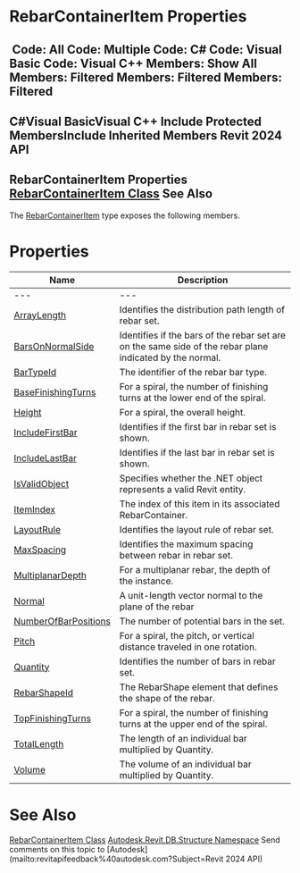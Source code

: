 # RebarContainerItem Properties

﻿
 Code: All Code: Multiple Code: C# Code: Visual Basic Code: Visual C++  Members: Show All Members: Filtered Members: Filtered Members: Filtered   
---  
C#Visual BasicVisual C++
Include Protected MembersInclude Inherited Members
Revit 2024 API  
---  
RebarContainerItem Properties  
[RebarContainerItem Class](764f647c-9c3e-b971-1c44-b63f756e1448.md "RebarContainerItem Class") See Also  
---  
The [RebarContainerItem](764f647c-9c3e-b971-1c44-b63f756e1448.md "RebarContainerItem Class") type exposes the following members.
# Properties
| Name | Description |
| --- | --- |
| --- | --- | --- |
| [ArrayLength](65bd5b22-0211-e66c-18e9-72798ce675d5.md "ArrayLength Property") | Identifies the distribution path length of rebar set. |
| [BarsOnNormalSide](9ad847b0-7284-8d68-d56a-46b916445b2e.md "BarsOnNormalSide Property") | Identifies if the bars of the rebar set are on the same side of the rebar plane indicated by the normal. |
| [BarTypeId](e01fc1b7-7414-ee88-44b5-91ece090d12e.md "BarTypeId Property") | The identifier of the rebar bar type. |
| [BaseFinishingTurns](db8f7048-da0b-878e-6eae-d1cb4c193f4e.md "BaseFinishingTurns Property") | For a spiral, the number of finishing turns at the lower end of the spiral. |
| [Height](5e8dda08-99a3-3086-20eb-30aed04c08a8.md "Height Property") | For a spiral, the overall height. |
| [IncludeFirstBar](45834539-61e2-aeba-fd24-d4acd5487ac8.md "IncludeFirstBar Property") | Identifies if the first bar in rebar set is shown. |
| [IncludeLastBar](a4a23934-9f45-e5a9-6352-752f8595619b.md "IncludeLastBar Property") | Identifies if the last bar in rebar set is shown. |
| [IsValidObject](bb1de878-6485-5c21-73f8-da9296e510fa.md "IsValidObject Property") | Specifies whether the .NET object represents a valid Revit entity. |
| [ItemIndex](26ff332f-e5c0-a69a-63b1-c49d309d9b18.md "ItemIndex Property") | The index of this item in its associated RebarContainer. |
| [LayoutRule](3bf12e22-a943-c022-51ac-4cd62099dc94.md "LayoutRule Property") | Identifies the layout rule of rebar set. |
| [MaxSpacing](d750a266-d22b-c73e-2622-a32147f0a39c.md "MaxSpacing Property") | Identifies the maximum spacing between rebar in rebar set. |
| [MultiplanarDepth](6a44a37f-c914-9bcb-bcc8-18df3e69f159.md "MultiplanarDepth Property") | For a multiplanar rebar, the depth of the instance. |
| [Normal](6dc405d3-b991-42e7-b2b6-b8e00ac71908.md "Normal Property") | A unit-length vector normal to the plane of the rebar |
| [NumberOfBarPositions](ed0dc2dd-b3eb-4f4d-75d0-e9d75cea444e.md "NumberOfBarPositions Property") | The number of potential bars in the set. |
| [Pitch](e76fccf0-1b96-9732-6fcc-b1c3399c1b27.md "Pitch Property") | For a spiral, the pitch, or vertical distance traveled in one rotation. |
| [Quantity](5e0196f4-e72f-c940-9d51-eda1456b55d5.md "Quantity Property") | Identifies the number of bars in rebar set. |
| [RebarShapeId](4e755081-80ba-11c1-f428-ed1f0a1f580b.md "RebarShapeId Property") | The RebarShape element that defines the shape of the rebar. |
| [TopFinishingTurns](48be1e27-574c-6cba-1b98-c024823d301e.md "TopFinishingTurns Property") | For a spiral, the number of finishing turns at the upper end of the spiral. |
| [TotalLength](9c3cc4f9-47b9-994c-a8b6-a06524558daf.md "TotalLength Property") | The length of an individual bar multiplied by Quantity. |
| [Volume](d42b0a63-b2a5-4657-09a9-cfe39736e2fb.md "Volume Property") | The volume of an individual bar multiplied by Quantity. |

# See Also
[RebarContainerItem Class](764f647c-9c3e-b971-1c44-b63f756e1448.md "RebarContainerItem Class")
[Autodesk.Revit.DB.Structure Namespace](d586b341-f687-9d90-e96d-255806b7d4fc.md "Autodesk.Revit.DB.Structure Namespace")
Send comments on this topic to [Autodesk](mailto:revitapifeedback%40autodesk.com?Subject=Revit 2024 API)